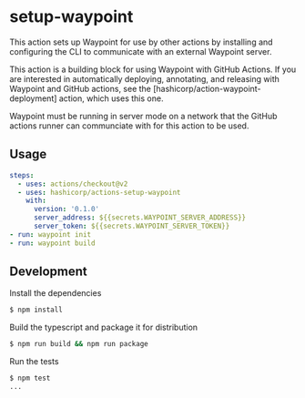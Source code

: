 # setup-waypoint

This action sets up Waypoint for use by other actions by
installing and configuring the CLI to communicate with an external
Waypoint server.

This action is a building block for using Waypoint with
GitHub Actions. If you are interested in automatically deploying,
annotating, and releasing with Waypoint and GitHub actions,
see the [hashicorp/action-waypoint-deployment] action, which uses this one.

Waypoint must be running in server mode on a network that the GitHub actions
runner can communciate with for this action to be used.

## Usage

```yaml
steps:
  - uses: actions/checkout@v2
  - uses: hashicorp/actions-setup-waypoint
    with:
      version: '0.1.0'
      server_address: ${{secrets.WAYPOINT_SERVER_ADDRESS}}
      server_token: ${{secrets.WAYPOINT_SERVER_TOKEN}}
- run: waypoint init
- run: waypoint build
```

## Development

Install the dependencies

```bash
$ npm install
```

Build the typescript and package it for distribution

```bash
$ npm run build && npm run package
```

Run the tests

```bash
$ npm test
...
```
